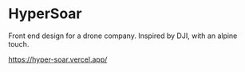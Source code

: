 # HyperSoar

Front end design for a drone company. Inspired by DJI, with an alpine touch.


https://hyper-soar.vercel.app/
